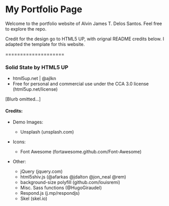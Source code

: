 # My Portfolio Page

Welcome to the portfolio website of Alvin James T. Delos Santos. Feel free to explore the repo.

Credit for the design go to HTML5 UP, with orignal README credits below. I adapted the template for this website.

====================

### Solid State by HTML5 UP

* html5up.net | @ajlkn
* Free for personal and commercial use under the CCA 3.0 license (html5up.net/license)

[Blurb omitted...]

#### Credits:

* Demo Images:

  * Unsplash (unsplash.com)

* Icons:

  * Font Awesome (fortawesome.github.com/Font-Awesome)

* Other:
  * jQuery (jquery.com)
  * html5shiv.js (@afarkas @jdalton @jon_neal @rem)
  * background-size polyfill (github.com/louisremi)
  * Misc. Sass functions (@HugoGiraudel)
  * Respond.js (j.mp/respondjs)
  * Skel (skel.io)
